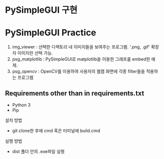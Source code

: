 # PySimpleGUI 구현
# PySimpleGUI Practice

1. img_viewer : 선택한 디렉토리 내 이미지들을 보여주는 프로그램. '.png, .gif' 확장자 이미지만 선택 가능.
3. psg_matplotlib : PySimpleGUI로 matplotlib을 이용한 그래프를 embed한 예제.
4. psg_opencv : OpenCV를 이용하여 사용자의 웹캠 화면에 각종 filter들을 적용하는 프로그램

## Requirements other than in requirements.txt
- Python 3
- Pip

설치 방법
- git clone한 후에 cmd 혹은 터미널에 build.cmd

실행 방법
- dist 폴더 안의 .exe파일 실행
